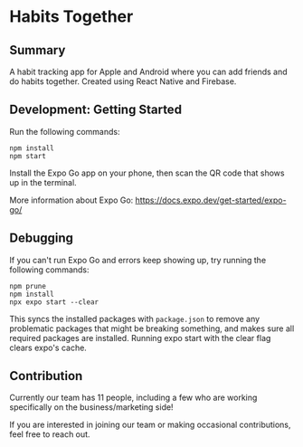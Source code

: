 # Habits Together

## Summary

A habit tracking app for Apple and Android where you can add friends and do habits together. Created using React Native and Firebase.

## Development: Getting Started

Run the following commands:

```
npm install
npm start
```

Install the Expo Go app on your phone, then scan the QR code that shows up in the terminal.

More information about Expo Go: https://docs.expo.dev/get-started/expo-go/

## Debugging

If you can't run Expo Go and errors keep showing up, try running the following commands:

```
npm prune
npm install
npx expo start --clear
```

This syncs the installed packages with `package.json` to remove any problematic packages that might be breaking something, and makes sure all required packages are installed. Running expo start with the clear flag clears expo's cache.

## Contribution

Currently our team has 11 people, including a few who are working specifically on the business/marketing side!

If you are interested in joining our team or making occasional contributions, feel free to reach out.
